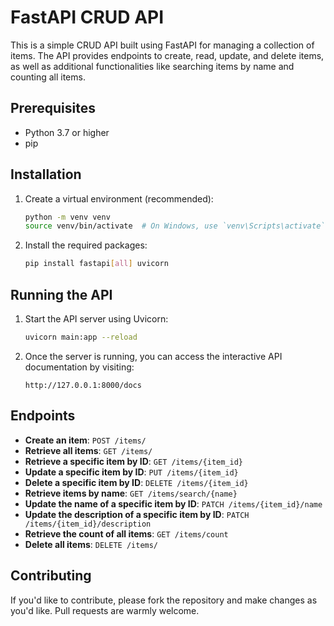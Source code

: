 # FastAPI CRUD API

This is a simple CRUD API built using FastAPI for managing a collection of items. The API provides endpoints to create, read, update, and delete items, as well as additional functionalities like searching items by name and counting all items.

## Prerequisites

- Python 3.7 or higher
- pip

## Installation

1. Create a virtual environment (recommended):
   ```bash
   python -m venv venv
   source venv/bin/activate  # On Windows, use `venv\Scripts\activate`
   ```

2. Install the required packages:
   ```bash
   pip install fastapi[all] uvicorn
   ```

## Running the API

1. Start the API server using Uvicorn:
   ```bash
   uvicorn main:app --reload
   ```

2. Once the server is running, you can access the interactive API documentation by visiting:
   ```
   http://127.0.0.1:8000/docs
   ```

## Endpoints

- **Create an item**: `POST /items/`
- **Retrieve all items**: `GET /items/`
- **Retrieve a specific item by ID**: `GET /items/{item_id}`
- **Update a specific item by ID**: `PUT /items/{item_id}`
- **Delete a specific item by ID**: `DELETE /items/{item_id}`
- **Retrieve items by name**: `GET /items/search/{name}`
- **Update the name of a specific item by ID**: `PATCH /items/{item_id}/name`
- **Update the description of a specific item by ID**: `PATCH /items/{item_id}/description`
- **Retrieve the count of all items**: `GET /items/count`
- **Delete all items**: `DELETE /items/`

## Contributing

If you'd like to contribute, please fork the repository and make changes as you'd like. Pull requests are warmly welcome.
